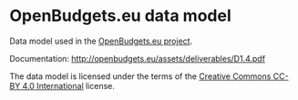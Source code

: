 # OpenBudgets.eu data model

Data model used in the [OpenBudgets.eu project](http://openbudgets.eu).

Documentation: <http://openbudgets.eu/assets/deliverables/D1.4.pdf> 

The data model is licensed under the terms of the [Creative Commons CC-BY 4.0 International](https://creativecommons.org/licenses/by/4.0) license.
